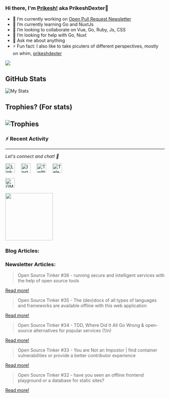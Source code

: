 <!--
- 🔭 I’m currently working on ...
- 🌱 I’m currently learning ...
- 👯 I’m looking to collaborate on ...
- 🤔 I’m looking for help with ...
- 💬 Ask me about ...
- 📫 How to reach me: ...
- 😄 Pronouns: ...
- ⚡ Fun fact: ...
-->

### Hi there, I'm [Prikesh!](https://prikeshsavla.com) aka PrikeshDexter👋



- 🔭 I’m currently working on [Open Pull Request Newsletter](https://newsletter.prikeshsavla.com) 
- 🌱 I’m currently learning Go and NuxtJs
- 👯 I’m looking to collaborate on Vue, Go, Ruby, Js, CSS
- 🤔 I’m looking for help with Go, Nuxt
- 💬 Ask me about anything
- ⚡ Fun fact: I also like to take picuters of different perspectives, mostly on whim,  [prikeshdexter](https://www.instagram.com/prikeshdexter/)


![](https://komarev.com/ghpvc/?username=prikeshsavla&color=gray)

<!-- GitHub stats card from anuraghazra/github-readme-stats which is basically a front-end app powered by Vercel -->
## GitHub Stats
![My Stats](https://github-readme-stats.vercel.app/api?username=prikeshsavla&show_icons=true&count_private=true&theme=default)

## Trophies? (For stats)
![Trophies](https://github-profile-trophy.vercel.app/?username=prikeshsavla&theme=monokai&row=1&no-frame=true&no-bg=true)
---

### :zap: Recent Activity

<!--START_SECTION:activity-->
<!--END_SECTION:activity-->




---

<i> Let's connect and chat! :incoming_envelope: </i>

<a href="https://www.linkedin.com/in/prikeshsavla"><img src="https://cdn.jsdelivr.net/npm/simple-icons@v3/icons/linkedin.svg" width="30px" alt="LinkedIn"></a> &nbsp; &nbsp;
<a href="https://instagram.com/prikeshdexter"><img src="https://cdn.jsdelivr.net/npm/simple-icons@v3/icons/instagram.svg" width="30px" alt="Instagram"></a> &nbsp; &nbsp;
<a href="https://twitter.com/prikeshdexter"><img src="https://cdn.jsdelivr.net/npm/simple-icons@v3/icons/twitter.svg" width="30px" alt="Twitter"></a> &nbsp; &nbsp;
<a href="https://t.me/PrikeshDexter"><img src="https://cdn.jsdelivr.net/npm/simple-icons@v3/icons/telegram.svg" width="30px" alt="Telegram"></a> &nbsp; &nbsp;

<a href="mailto:me@prikeshsavla.com"><img src="https://cdn.jsdelivr.net/npm/simple-icons@v3/icons/gmail.svg" width="30px" alt="GMail"></a> &nbsp; &nbsp;

<a href="https://www.virtualbadge.io/certificate-validator?credential=cer-c55d4053-aefd-42ef-8816-73aa86ee" > 
<img src="https://user-images.githubusercontent.com/34878926/115722733-e6f56680-a39c-11eb-924f-3b032dc7b6e4.png" width="150">
  </a>
  
### Blog Articles:
<!--START_SECTION:blog-->
<!--END_SECTION:blog-->
  
### Newsletter Articles:
<!--START_SECTION:newsletter-->
> Open Source Tinker #36 - running secure and intelligent services with the help of open source tools

[Read more!](https:&#x2F;&#x2F;openpullrequest.substack.com&#x2F;p&#x2F;open-source-tinker-36)
> Open Source Tinker #35 - The (dev)docs of all types of languages and frameworks are available offline with this web application

[Read more!](https:&#x2F;&#x2F;openpullrequest.substack.com&#x2F;p&#x2F;open-source-tinker-35)
> Open Source Tinker #34 - TDD, Where Did It All Go Wrong &amp; open-source alternatives for popular services (1&#x2F;n)

[Read more!](https:&#x2F;&#x2F;openpullrequest.substack.com&#x2F;p&#x2F;open-source-tinker-34)
> Open Source Tinker #33 - You are Not an Impostor | find container vulnerabilities or provide a better contributor experience

[Read more!](https:&#x2F;&#x2F;openpullrequest.substack.com&#x2F;p&#x2F;open-source-tinker-33)
> Open Source Tinker #32 - have you seen an offline frontend playground or a database for static sites?

[Read more!](https:&#x2F;&#x2F;openpullrequest.substack.com&#x2F;p&#x2F;open-source-tinker-32)
<!--END_SECTION:newsletter-->

